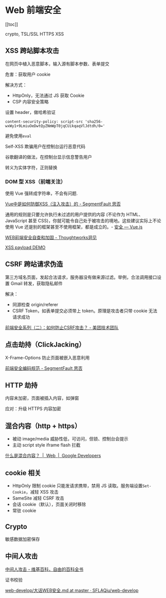 # Web 前端安全
[[toc]]

crypto, TSL/SSL HTTPS XSS

## XSS 跨站脚本攻击
在网页中植入恶意脚本，输入源有脚本参数、表单提交

危害：获取用户 cookie

解决方式：
- HttpOnly，无法通过 JS 获取 Cookie
- CSP 内容安全策略

设置 header，做哈希验证
```
content-security-policy: script-src 'sha256-wxWy1+9LmiuOeDwtQyZNmWpT0jqCUikqaqVlJdtdh/0='
```
避免使用`eval`

Self-XSS 欺骗用户在控制台运行恶意代码

谷歌翻译的做法，在控制台显示信息警告用户

转义为实体字符，正则替换

### DOM 型 XSS（前端关注）

使用 Vue 强转成字符串，不会有问题.

[Vue中是如何防御XSS（注入攻击）的 - SegmentFault 思否 ](https://segmentfault.com/a/1190000039713551)

通用的规则是只要允许执行未过滤的用户提供的内容 (不论作为 HTML、JavaScript 甚至 CSS)，你就可能令自己处于被攻击的境地。这些建议实际上不论使用 Vue 还是别的框架甚至不使用框架，都是成立的。- [安全 — Vue.js](https://cn.vuejs.org/v2/guide/security.html)

[WEB前端安全自查和加固 - Thoughtworks洞见](https://insights.thoughtworks.cn/web-frontend-security/)

[XSS payload DEMO](https://codepen.io/cyio/pen/gOXbZaa)

## CSRF 跨站请求伪造

第三方域名页面，发起合法请求，服务器没有做来源过滤。举例，合法调用接口设置 Gmail 转发，获取隐私邮件


解决：
- 同源检查 origin/referer
- CSRF Token，如表单提交必须带上 token。原理是攻击者只带 cookie 无法请求成功

[前端安全系列（二）：如何防止CSRF攻击？ - 美团技术团队](https://tech.meituan.com/2018/10/11/fe-security-csrf.html)

## 点击劫持（ClickJacking）

X-Frame-Options 防止页面被嵌入恶意利用

[前端安全编码规范 - SegmentFault 思否](https://segmentfault.com/a/1190000037657222)

## HTTP 劫持

内容未加密，页面被插入内容，如弹窗

应对：升级 HTTPS 内容加密

## 混合内容（http + https）
- 被动 image/media  威胁性低，可访问，但锁、控制台会提示
- 主动 script style iframe flash  拦截

[什么是混合内容？  |  Web  |  Google Developers](https://developers.google.com/web/fundamentals/security/prevent-mixed-content/what-is-mixed-content)

## cookie 相关

- HttpOnly 限制 cookie 只能发请求携带，禁用 JS 读取。服务端设置`Set-Cookie`，减轻 XSS 攻击
- SameSite 减轻 CSRF 攻击
- 会话 cookie（默认），页面关闭时移除
- 常驻 cookie

## Crypto
敏感数据加密保存

## 中间人攻击

[中间人攻击 - 维基百科，自由的百科全书](https://zh.wikipedia.org/wiki/%25E4%25B8%25AD%25E9%2597%25B4%25E4%25BA%25BA%25E6%2594%25BB%25E5%2587%25BB)

证书校验

[web-develop/大话WEB安全.md at master · SFLAQiu/web-develop](https://github.com/SFLAQiu/web-develop/blob/master/%25E5%25A4%25A7%25E8%25AF%259DWEB%25E5%25AE%2589%25E5%2585%25A8.md)

